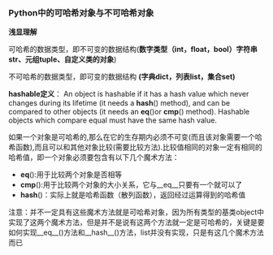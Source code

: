 ### Python中的可哈希对象与不可哈希对象

**浅显理解**

可哈希的数据类型，即不可变的数据结构(**数字类型（int，float，bool）字符串str、元组tuple、自定义类的对象**)

不可哈希的数据类型，即可变的数据结构 **(字典dict，列表list，集合set)**

**hashable定义**：
An object is hashable if it has a hash value which never changes during its lifetime (it needs a __hash__() method), and can be compared to other objects (it needs an __eq__()or __cmp__() method). Hashable objects which compare equal must have the same hash value.

如果一个对象是可哈希的,那么在它的生存期内必须不可变(而且该对象需要一个哈希函数),而且可以和其他对象比较(需要比较方法).比较值相同的对象一定有相同的哈希值，即一个对象必须要包含有以下几个魔术方法：

- __eq__():用于比较两个对象是否相等
- __cmp__():用于比较两个对象的大小关系，它与__eq__只要有一个就可以了
- __hash__()：实际上就是哈希函数（散列函数），返回经过运算得到的哈希值

注意：并不一定具有这些魔术方法就是可哈希对象，因为所有类型的基类object中实现了这两个魔术方法，但是并不是说有这两个方法就一定是可哈希的，关键是要如何实现__eq__()方法和__hash__()方法，list并没有实现，只是有这几个魔术方法而已